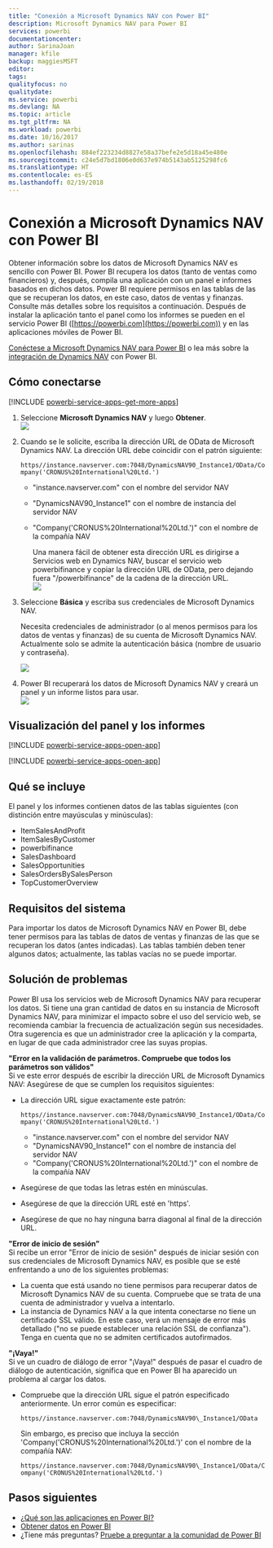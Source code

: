 ```yaml
---
title: "Conexión a Microsoft Dynamics NAV con Power BI"
description: Microsoft Dynamics NAV para Power BI
services: powerbi
documentationcenter: 
author: SarinaJoan
manager: kfile
backup: maggiesMSFT
editor: 
tags: 
qualityfocus: no
qualitydate: 
ms.service: powerbi
ms.devlang: NA
ms.topic: article
ms.tgt_pltfrm: NA
ms.workload: powerbi
ms.date: 10/16/2017
ms.author: sarinas
ms.openlocfilehash: 884ef223234d8827e58a37befe2e5d18a45e480e
ms.sourcegitcommit: c24e5d7bd1806e0d637e974b5143ab5125298fc6
ms.translationtype: HT
ms.contentlocale: es-ES
ms.lasthandoff: 02/19/2018
---
```

# <a name="connect-to-microsoft-dynamics-nav-with-power-bi"></a>Conexión a Microsoft Dynamics NAV con Power BI
Obtener información sobre los datos de Microsoft Dynamics NAV es sencillo con Power BI. Power BI recupera los datos (tanto de ventas como financieros) y, después, compila una aplicación con un panel e informes basados en dichos datos. Power BI requiere permisos en las tablas de las que se recuperan los datos, en este caso, datos de ventas y finanzas. Consulte más detalles sobre los requisitos a continuación. Después de instalar la aplicación tanto el panel como los informes se pueden en el servicio Power BI ([https://powerbi.com](https://powerbi.com)) y en las aplicaciones móviles de Power BI. 

[Conéctese a Microsoft Dynamics NAV para Power BI](https://app.powerbi.com/getdata/services/microsoft-dynamics-nav) o lea más sobre la [integración de Dynamics NAV](https://powerbi.microsoft.com/integrations/microsoft-dynamics-nav) con Power BI.

## <a name="how-to-connect"></a>Cómo conectarse
[!INCLUDE [powerbi-service-apps-get-more-apps](./includes/powerbi-service-apps-get-more-apps.md)]

1. Seleccione **Microsoft Dynamics NAV** y luego **Obtener**.  
   ![](media/service-connect-to-microsoft-dynamics-nav/mdnav.png)
2. Cuando se le solicite, escriba la dirección URL de OData de Microsoft Dynamics NAV. La dirección URL debe coincidir con el patrón siguiente:
   
    `https//instance.navserver.com:7048/DynamicsNAV90_Instance1/OData/Company('CRONUS%20International%20Ltd.')`
   
   * "instance.navserver.com" con el nombre del servidor NAV
   * "DynamicsNAV90\_Instance1" con el nombre de instancia del servidor NAV
   * "Company('CRONUS%20International%20Ltd.')" con el nombre de la compañía NAV
     
     Una manera fácil de obtener esta dirección URL es dirigirse a Servicios web en Dynamics NAV, buscar el servicio web powerbifinance y copiar la dirección URL de OData, pero dejando fuera "/powerbifinance" de la cadena de la dirección URL.  
     ![](media/service-connect-to-microsoft-dynamics-nav/param.png)
3. Seleccione **Básica** y escriba sus credenciales de Microsoft Dynamics NAV.
   
    Necesita credenciales de administrador (o al menos permisos para los datos de ventas y finanzas) de su cuenta de Microsoft Dynamics NAV.  Actualmente solo se admite la autenticación básica (nombre de usuario y contraseña).
   
    ![](media/service-connect-to-microsoft-dynamics-nav/creds.png)
4. Power BI recuperará los datos de Microsoft Dynamics NAV y creará un panel y un informe listos para usar.   
   ![](media/service-connect-to-microsoft-dynamics-nav/dashboard.png)

## <a name="view-the-dashboard-and-reports"></a>Visualización del panel y los informes
[!INCLUDE [powerbi-service-apps-open-app](./includes/powerbi-service-apps-open-app.md)]

[!INCLUDE [powerbi-service-apps-open-app](./includes/powerbi-service-apps-what-now.md)]

## <a name="whats-included"></a>Qué se incluye
El panel y los informes contienen datos de las tablas siguientes (con distinción entre mayúsculas y minúsculas):  

* ItemSalesAndProfit  
* ItemSalesByCustomer  
* powerbifinance  
* SalesDashboard  
* SalesOpportunities  
* SalesOrdersBySalesPerson  
* TopCustomerOverview  

## <a name="system-requirements"></a>Requisitos del sistema
Para importar los datos de Microsoft Dynamics NAV en Power BI, debe tener permisos para las tablas de datos de ventas y finanzas de las que se recuperan los datos (antes indicadas). Las tablas también deben tener algunos datos; actualmente, las tablas vacías no se puede importar.

## <a name="troubleshooting"></a>Solución de problemas
Power BI usa los servicios web de Microsoft Dynamics NAV para recuperar los datos. Si tiene una gran cantidad de datos en su instancia de Microsoft Dynamics NAV, para minimizar el impacto sobre el uso del servicio web, se recomienda cambiar la frecuencia de actualización según sus necesidades. Otra sugerencia es que un administrador cree la aplicación y la comparta, en lugar de que cada administrador cree las suyas propias.

**"Error en la validación de parámetros. Compruebe que todos los parámetros son válidos"**  
Si ve este error después de escribir la dirección URL de Microsoft Dynamics NAV: Asegúrese de que se cumplen los requisitos siguientes:

* La dirección URL sigue exactamente este patrón:
  
    `https//instance.navserver.com:7048/DynamicsNAV90_Instance1/OData/Company('CRONUS%20International%20Ltd.')`
  
  * "instance.navserver.com" con el nombre del servidor NAV
  * "DynamicsNAV90\_Instance1" con el nombre de instancia del servidor NAV
  * "Company('CRONUS%20International%20Ltd.')" con el nombre de la compañía NAV
* Asegúrese de que todas las letras estén en minúsculas.  
* Asegúrese de que la dirección URL esté en 'https'.  
* Asegúrese de que no hay ninguna barra diagonal al final de la dirección URL.

**"Error de inicio de sesión"**  
Si recibe un error "Error de inicio de sesión" después de iniciar sesión con sus credenciales de Microsoft Dynamics NAV, es posible que se esté enfrentando a uno de los siguientes problemas:

* La cuenta que está usando no tiene permisos para recuperar datos de Microsoft Dynamics NAV de su cuenta. Compruebe que se trata de una cuenta de administrador y vuelva a intentarlo.
* La instancia de Dynamics NAV a la que intenta conectarse no tiene un certificado SSL válido. En este caso, verá un mensaje de error más detallado ("no se puede establecer una relación SSL de confianza"). Tenga en cuenta que no se admiten certificados autofirmados.

**"¡Vaya!"**  
Si ve un cuadro de diálogo de error "¡Vaya!" después de pasar el cuadro de diálogo de autenticación, significa que en Power BI ha aparecido un problema al cargar los datos.

* Compruebe que la dirección URL sigue el patrón especificado anteriormente. Un error común es especificar:
  
    `https//instance.navserver.com:7048/DynamicsNAV90\_Instance1/OData`
  
    Sin embargo, es preciso que incluya la sección 'Company('CRONUS%20International%20Ltd.')' con el nombre de la compañía NAV:
  
    `https//instance.navserver.com:7048/DynamicsNAV90\_Instance1/OData/Company('CRONUS%20International%20Ltd.')`

## <a name="next-steps"></a>Pasos siguientes
* [¿Qué son las aplicaciones en Power BI?](service-install-use-apps.md)
* [Obtener datos en Power BI](service-get-data.md)
* ¿Tiene más preguntas? [Pruebe a preguntar a la comunidad de Power BI](http://community.powerbi.com/)

